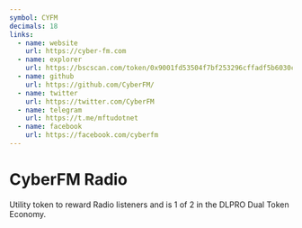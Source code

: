 ```yaml
---
symbol: CYFM
decimals: 18
links:
  - name: website
    url: https://cyber-fm.com
  - name: explorer
    url: https://bscscan.com/token/0x9001fd53504f7bf253296cffadf5b6030cd61abb
  - name: github
    url: https://github.com/CyberFM/
  - name: twitter
    url: https://twitter.com/CyberFM
  - name: telegram
    url: https://t.me/mftudotnet
  - name: facebook
    url: https://facebook.com/cyberfm
---
```


# CyberFM Radio

Utility token to reward Radio listeners and is 1 of 2 in the DLPRO Dual Token Economy.

